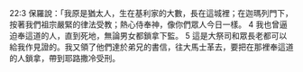 22:3 保羅說：「我原是猶太人，生在基利家的大數，長在這城裡；在迦瑪列門下，按著我們祖宗嚴緊的律法受教；熱心侍奉神，像你們眾人今日一樣。 4 我也曾逼迫奉這道的人，直到死地，無論男女都鎖拿下監。 5 這是大祭司和眾長老都可以給我作見證的。我又領了他們達於弟兄的書信，往大馬士革去，要把在那裡奉這道的人鎖拿，帶到耶路撒冷受刑。
